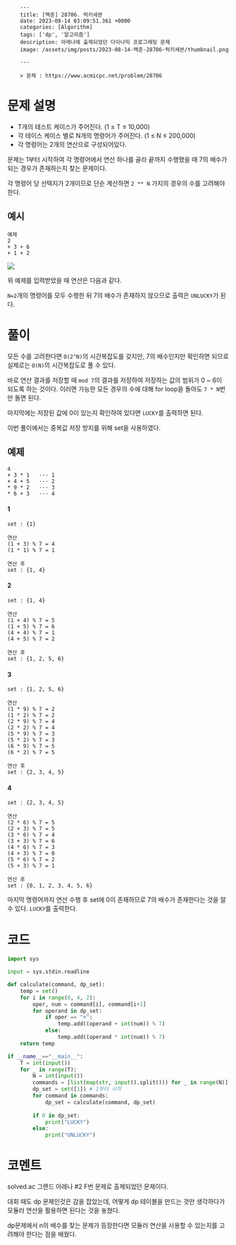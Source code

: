 

        ---
        title: [백준] 28706. 럭키세븐
        date: 2023-08-14 03:09:51.361 +0000
        categories: [Algorithm]
        tags: ['dp', '알고리즘']
        description: 아레나에 출제되었던 다이나믹 프로그래밍 문제
        image: /assets/img/posts/2023-08-14-백준-28706-럭키세븐/thumbnail.png
        
        ---

        > 문제 : https://www.acmicpc.net/problem/28706

# 문제 설명

- T개의 테스트 케이스가 주어진다. (1 ≤ T ≤ 10,000)
- 각 테이스 케이스 별로 N개의 명령어가 주어진다. (1 ≤ N ≤ 200,000)
- 각 명령어는 2개의 연산으로 구성되어있다.

문제는 1부터 시작하여 각 명령어에서 연산 하나를 골라 끝까지 수행했을 때 7의 배수가 되는 경우가 존재하는지 찾는 문제이다.

각 명령어 당 선택지가 2개이므로 단순 계산하면 `2 ** N` 가지의 경우의 수를 고려해야한다.

## 예시

```
예제
2
+ 3 + 6
+ 1 + 2
```

![](/assets/img/posts/2023-08-14-백준-28706-럭키세븐/img0.png)

위 예제를 입력받았을 때 연산은 다음과 같다.

`N=2`개의 명령어를 모두 수행한 뒤 7의 배수가 존재하지 않으므로 출력은 `UNLUCKY`가 된다.

# 풀이

모든 수를 고려한다면 `O(2^N)`의 시간복잡도를 갖지만, 
7의 배수인지만 확인하면 되므로 실제로는 `O(N)`의 시간복잡도로 풀 수 있다.

바로 연산 결과를 저장할 때 `mod 7`의 결과를 저장하여 저장하는 값의 범위가 0 ~ 6이 되도록 하는 것이다.
이러면 가능한 모든 경우의 수에 대해 for loop을 돌아도 `7 * N`번만 돌면 된다.

마지막에는 저장된 값에 0이 있는지 확인하여 있다면 `LUCKY`를 출력하면 된다.

이번 풀이에서는 중복값 저장 방지를 위해 set을 사용하였다.

## 예제

```
4
+ 3 * 1   ··· 1
+ 4 + 5   ··· 2
* 9 * 2   ··· 3
* 6 + 3   ··· 4
```

#### 1
```
set : {1}

연산
(1 + 3) % 7 = 4
(1 * 1) % 7 = 1

연산 후
set : {1, 4}
```

#### 2
```
set : {1, 4}

연산
(1 + 4) % 7 = 5
(1 + 5) % 7 = 6
(4 + 4) % 7 = 1
(4 + 5) % 7 = 2

연산 후
set : {1, 2, 5, 6}
```

#### 3
```
set : {1, 2, 5, 6}

연산
(1 * 9) % 7 = 2
(1 * 2) % 7 = 2
(2 * 9) % 7 = 4
(2 * 2) % 7 = 4
(5 * 9) % 7 = 3
(5 * 2) % 7 = 3
(6 * 9) % 7 = 5
(6 * 2) % 7 = 5

연산 후
set : {2, 3, 4, 5}
```

#### 4
```
set : {2, 3, 4, 5}

연산
(2 * 6) % 7 = 5
(2 + 3) % 7 = 5
(3 * 6) % 7 = 4
(3 + 3) % 7 = 6
(4 * 6) % 7 = 3
(4 + 3) % 7 = 0
(5 * 6) % 7 = 2
(5 + 3) % 7 = 1

연산 후
set : {0, 1, 2, 3, 4, 5, 6}
```

마지막 명령어까지 연산 수행 후 set에 0이 존재하므로 7의 배수가 존재한다는 것을 알 수 있다.
`LUCKY`를 출력한다.

# 코드

```python
import sys

input = sys.stdin.readline

def calculate(command, dp_set):
    temp = set()
    for i in range(0, 4, 2):
        oper, num = command[i], command[i+1]
        for operand in dp_set:
            if oper == "+":
                temp.add((operand + int(num)) % 7)
            else:
                temp.add((operand * int(num)) % 7)
    return temp

if __name__=="__main__":
    T = int(input())
    for _ in range(T):
        N = int(input())
        commands = [list(map(str, input().split())) for _ in range(N)]
        dp_set = set([1]) # 1부터 시작
        for command in commands:
            dp_set = calculate(command, dp_set)
            
        if 0 in dp_set:
            print("LUCKY")
        else:
            print("UNLUCKY")
```

# 코멘트

solved.ac 그랜드 아레나 #2 F번 문제로 출제되었던 문제이다.

대회 때도 dp 문제인것은 감을 잡았는데, 어떻게 dp 테이블을 만드는 것만 생각하다가 모듈러 연산을 활용하면 된다는 것을 놓쳤다.

dp문제에서 n의 배수를 찾는 문제가 등장한다면 모듈러 연산을 사용할 수 있는지를 고려해야 한다는 점을 배웠다.

        